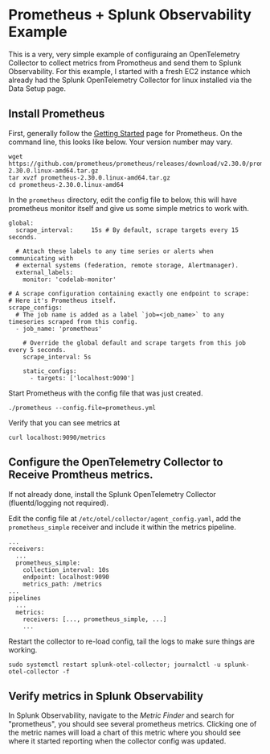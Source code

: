 # Prometheus + Splunk Observability Example

This is a very, very simple example of configuraing an OpenTelemetry Collector to collect metrics from Promotheus and send them to Splunk Observability. For this example, I started with a fresh EC2 instance which already had the Splunk OpenTelemetry Collector for linux installed via the Data Setup page.

## Install Prometheus

First, generally follow the [Getting Started](https://prometheus.io/docs/prometheus/latest/getting_started/) page for Prometheus. On the command line, this looks like below. Your version number may vary.

```
wget https://github.com/prometheus/prometheus/releases/download/v2.30.0/prometheus-2.30.0.linux-amd64.tar.gz
tar xvzf prometheus-2.30.0.linux-amd64.tar.gz
cd prometheus-2.30.0.linux-amd64
```

In the `prometheus` directory, edit the config file to below, this will have prometheus monitor itself and give us some simple metrics to work with.

```
global:
  scrape_interval:     15s # By default, scrape targets every 15 seconds.

  # Attach these labels to any time series or alerts when communicating with
  # external systems (federation, remote storage, Alertmanager).
  external_labels:
    monitor: 'codelab-monitor'

# A scrape configuration containing exactly one endpoint to scrape:
# Here it's Prometheus itself.
scrape_configs:
  # The job name is added as a label `job=<job_name>` to any timeseries scraped from this config.
  - job_name: 'prometheus'

    # Override the global default and scrape targets from this job every 5 seconds.
    scrape_interval: 5s

    static_configs:
      - targets: ['localhost:9090']
```

Start Prometheus with the config file that was just created.

```
./prometheus --config.file=prometheus.yml
```

Verify that you can see metrics at

```
curl localhost:9090/metrics
```

## Configure the OpenTelemetry Collector to Receive Promtheus metrics.

If not already done, install the Splunk OpenTelemetry Collector (fluentd/logging not required).

Edit the config file at `/etc/otel/collector/agent_config.yaml`, add the `prometheus_simple` receiver and include it within the metrics pipeline.

```
...
receivers:
  ...
  prometheus_simple:
    collection_interval: 10s
    endpoint: localhost:9090
    metrics_path: /metrics
...
pipelines
  ...
  metrics:
    receivers: [..., prometheus_simple, ...]
    ...
```

Restart the collector to re-load config, tail the logs to make sure things are working.

```
sudo systemctl restart splunk-otel-collector; journalctl -u splunk-otel-collector -f
```

## Verify metrics in Splunk Observability

In Splunk Observability, navigate to the _Metric Finder_ and search for "prometheus", you should see several prometheus metrics. Clicking one of the metric names will load a chart of this metric where you should see where it started reporting when the collector config was updated.